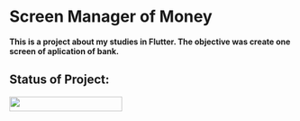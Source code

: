 # Screen Manager of Money
**This is a project about my studies in Flutter. The objective was create one screen of aplication of bank.** 


## Status of Project:

<img height="26
" width="200" src="https://img.shields.io/badge/STATUS-FINALIZADO-GREEN"/>
